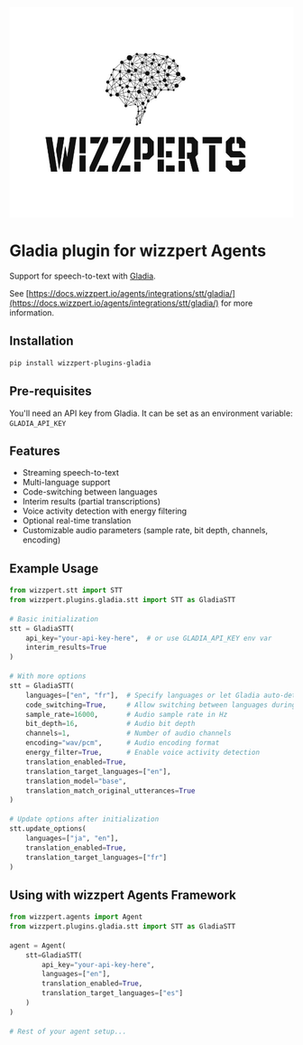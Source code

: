 ![Wizzpert Logo](wizzpert-plugins/assets/logo.png)

# Gladia plugin for wizzpert Agents

Support for speech-to-text with [Gladia](https://gladia.io/).

See [https://docs.wizzpert.io/agents/integrations/stt/gladia/](https://docs.wizzpert.io/agents/integrations/stt/gladia/) for more information.

## Installation

```bash
pip install wizzpert-plugins-gladia
```

## Pre-requisites

You'll need an API key from Gladia. It can be set as an environment variable: `GLADIA_API_KEY`

## Features

- Streaming speech-to-text
- Multi-language support
- Code-switching between languages
- Interim results (partial transcriptions)
- Voice activity detection with energy filtering
- Optional real-time translation
- Customizable audio parameters (sample rate, bit depth, channels, encoding)

## Example Usage

```python
from wizzpert.stt import STT
from wizzpert.plugins.gladia.stt import STT as GladiaSTT

# Basic initialization
stt = GladiaSTT(
    api_key="your-api-key-here",  # or use GLADIA_API_KEY env var
    interim_results=True
)

# With more options
stt = GladiaSTT(
    languages=["en", "fr"],  # Specify languages or let Gladia auto-detect
    code_switching=True,     # Allow switching between languages during recognition
    sample_rate=16000,       # Audio sample rate in Hz
    bit_depth=16,            # Audio bit depth
    channels=1,              # Number of audio channels
    encoding="wav/pcm",      # Audio encoding format
    energy_filter=True,      # Enable voice activity detection
    translation_enabled=True,
    translation_target_languages=["en"],
    translation_model="base",
    translation_match_original_utterances=True
)

# Update options after initialization
stt.update_options(
    languages=["ja", "en"],
    translation_enabled=True,
    translation_target_languages=["fr"]
)
```

## Using with wizzpert Agents Framework

```python
from wizzpert.agents import Agent
from wizzpert.plugins.gladia.stt import STT as GladiaSTT

agent = Agent(
    stt=GladiaSTT(
        api_key="your-api-key-here",
        languages=["en"],
        translation_enabled=True,
        translation_target_languages=["es"]
    )
)

# Rest of your agent setup...
```
